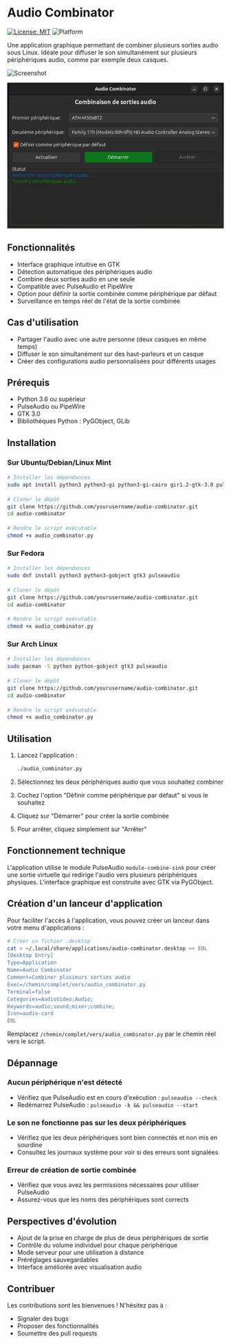 # Audio Combinator

[![License: MIT](https://img.shields.io/badge/License-MIT-blue.svg)](https://opensource.org/licenses/MIT)
![Platform](https://img.shields.io/badge/platform-Linux-green.svg)

Une application graphique permettant de combiner plusieurs sorties audio sous Linux. Idéale pour diffuser le son simultanément sur plusieurs périphériques audio, comme par exemple deux casques.

![Screenshot](https://github.com/yourusername/audio-combinator/raw/main/screenshots/main.png)

![Screenshot](examples/image.png)

## Fonctionnalités

- Interface graphique intuitive en GTK
- Détection automatique des périphériques audio
- Combine deux sorties audio en une seule
- Compatible avec PulseAudio et PipeWire
- Option pour définir la sortie combinée comme périphérique par défaut
- Surveillance en temps réel de l'état de la sortie combinée

## Cas d'utilisation

- Partager l'audio avec une autre personne (deux casques en même temps)
- Diffuser le son simultanément sur des haut-parleurs et un casque
- Créer des configurations audio personnalisées pour différents usages

## Prérequis

- Python 3.6 ou supérieur
- PulseAudio ou PipeWire
- GTK 3.0
- Bibliothèques Python : PyGObject, GLib

## Installation

### Sur Ubuntu/Debian/Linux Mint
```bash
# Installer les dépendances
sudo apt install python3 python3-gi python3-gi-cairo gir1.2-gtk-3.0 pulseaudio

# Cloner le dépôt
git clone https://github.com/yourusername/audio-combinator.git
cd audio-combinator

# Rendre le script exécutable
chmod +x audio_combinator.py
```

### Sur Fedora
```bash
# Installer les dépendances
sudo dnf install python3 python3-gobject gtk3 pulseaudio

# Cloner le dépôt
git clone https://github.com/yourusername/audio-combinator.git
cd audio-combinator

# Rendre le script exécutable
chmod +x audio_combinator.py
```

### Sur Arch Linux
```bash
# Installer les dépendances
sudo pacman -S python python-gobject gtk3 pulseaudio

# Cloner le dépôt
git clone https://github.com/yourusername/audio-combinator.git
cd audio-combinator

# Rendre le script exécutable
chmod +x audio_combinator.py
```

## Utilisation

1. Lancez l'application :
   ```bash
   ./audio_combinator.py
   ```

2. Sélectionnez les deux périphériques audio que vous souhaitez combiner
3. Cochez l'option "Définir comme périphérique par défaut" si vous le souhaitez
4. Cliquez sur "Démarrer" pour créer la sortie combinée
5. Pour arrêter, cliquez simplement sur "Arrêter"

## Fonctionnement technique

L'application utilise le module PulseAudio `module-combine-sink` pour créer une sortie virtuelle qui redirige l'audio vers plusieurs périphériques physiques. L'interface graphique est construite avec GTK via PyGObject.

## Création d'un lanceur d'application

Pour faciliter l'accès à l'application, vous pouvez créer un lanceur dans votre menu d'applications :

```bash
# Créer un fichier .desktop
cat > ~/.local/share/applications/audio-combinator.desktop << EOL
[Desktop Entry]
Type=Application
Name=Audio Combinator
Comment=Combiner plusieurs sorties audio
Exec=/chemin/complet/vers/audio_combinator.py
Terminal=false
Categories=AudioVideo;Audio;
Keywords=audio;sound;mixer;combine;
Icon=audio-card
EOL
```

Remplacez `/chemin/complet/vers/audio_combinator.py` par le chemin réel vers le script.

## Dépannage

### Aucun périphérique n'est détecté
- Vérifiez que PulseAudio est en cours d'exécution : `pulseaudio --check`
- Redémarrez PulseAudio : `pulseaudio -k && pulseaudio --start`

### Le son ne fonctionne pas sur les deux périphériques
- Vérifiez que les deux périphériques sont bien connectés et non mis en sourdine
- Consultez les journaux système pour voir si des erreurs sont signalées

### Erreur de création de sortie combinée
- Vérifiez que vous avez les permissions nécessaires pour utiliser PulseAudio
- Assurez-vous que les noms des périphériques sont corrects

## Perspectives d'évolution

- Ajout de la prise en charge de plus de deux périphériques de sortie
- Contrôle du volume individuel pour chaque périphérique
- Mode serveur pour une utilisation à distance
- Préréglages sauvegardables
- Interface améliorée avec visualisation audio

## Contribuer

Les contributions sont les bienvenues ! N'hésitez pas à :
- Signaler des bugs
- Proposer des fonctionnalités
- Soumettre des pull requests

